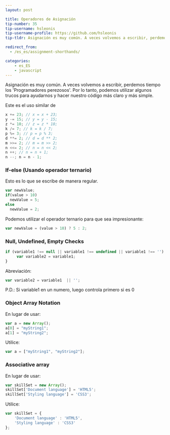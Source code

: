 ```yaml
---
layout: post

title: Operadores de Asignación
tip-number: 35
tip-username: hsleonis
tip-username-profile: https://github.com/hsleonis
tip-tldr: Asignación es muy común. A veces volvemos a escribir, perdemos tiempo los 'Programadores perezosos'. Por lo tanto, podemos utilizar algunos trucos para ayudarnos y hacer nuestro código más claro y más simple.

redirect_from:
  - /es_es/assignment-shorthands/

categories:
    - es_ES
    - javascript
---
```


Asignación es muy común. A veces volvemos a escribir, perdemos tiempo los 'Programadores perezosos'. Por lo tanto, podemos utilizar algunos trucos para ayudarnos y hacer nuestro código más claro y más simple.

Este es el uso similar de

````javascript
x += 23; // x = x + 23;
y -= 15; // y = y - 15;
z *= 10; // z = z * 10;
k /= 7; // k = k / 7;
p %= 3; // p = p % 3;
d **= 2; // d = d ** 2;
m >>= 2; // m = m >> 2;
n <<= 2; // n = n << 2;
n ++; // n = n + 1;
n --; n = n - 1;

````

### If-else (Usando operador ternario)

Esto es lo que se escribe de manera regular.

````javascript
var newValue;
if(value > 10) 
  newValue = 5;
else
  newValue = 2;
````

Podemos utilizar el operador ternario para que sea impresionante:

````javascript
var newValue = (value > 10) ? 5 : 2;
````

### Null, Undefined, Empty Checks

````javascript
if (variable1 !== null || variable1 !== undefined || variable1 !== '') {
     var variable2 = variable1;
}
````

Abreviación:

````javascript
var variable2 = variable1  || '';
````
P.D.: Si variable1 en un numero, luego controla primero si es 0

### Object Array Notation

En lugar de usar:

````javascript
var a = new Array();
a[0] = "myString1";
a[1] = "myString2";
````
Utilice:

````javascript
var a = ["myString1", "myString2"];
````

### Associative array

En lugar de usar:

````javascript
var skillSet = new Array();
skillSet['Document language'] = 'HTML5';
skillSet['Styling language'] = 'CSS3';
````

Utilice:

````javascript
var skillSet = {
    'Document language' : 'HTML5', 
    'Styling language' : 'CSS3'
};
````
